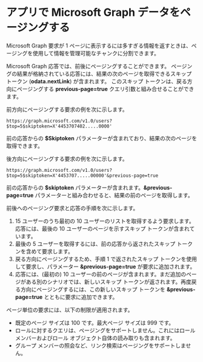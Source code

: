 
# アプリで Microsoft Graph データをページングする 
 
Microsoft Graph 要求が 1 ページに表示するには多すぎる情報を返すときは、ページングを使用して情報を管理可能なチャンクに分割できます。 

Microsoft Graph 応答では、前後にページングすることができます。 ページングの結果が格納されている応答には、結果の次のページを取得できるスキップ トークン (**odata.nextLink**) が含まれます。 このスキップ トークンは、戻る方向にページングする **previous-page=true** クエリ引数と組み合せることができます。

前方向にページングする要求の例を次に示します。

```
https://graph.microsoft.com/v1.0/users?$top=5$skiptoken=X'4453707402.....0000'
```
前の応答からの **$Skiptoken** パラメーターが含まれており、結果の次のページを取得できます。

後方向にページングする要求の例を次に示します。

```
https://graph.microsoft.com/v1.0/users?$top=5$skiptoken=X'4453707.....00000'&previous-page=true
```
前の応答からの **$skiptoken** パラメーターが含まれます。**&previous-page=true** パラメーターと組み合わせると、結果の前のページを取得します。

前後へのページング要求と応答の手順を次に示します。

1. 15 ユーザーのうち最初の 10 ユーザーのリストを取得するよう要求します。応答には、最後の 10 ユーザーのページを示すスキップ トークンが含まれています。
2. 最後の 5 ユーザーを取得するには、前の応答から返されたスキップ トークンを含めて要求します。
3. 戻る方向にページングするため、手順 1 で返されたスキップ トークンを使用して要求し、パラメーター **&previous-page=true** が要求に追加されます。
4. 応答には、(最初の) 10 ユーザーの前のページが含まれます。まだ追加のページがある別のシナリオでは、新しいスキップ トークンが返されます。再度戻る方向にページングするには、この新しいスキップ トークンを **&previous-page=true** とともに要求に追加できます。

ページ単位の要求には、以下の制限が適用されます。

- 既定のページ サイズは 100 です。最大ページ サイズは 999 です。
- ロールに対するクエリは、ページングをサポートしません。これにはロール メンバーおよびロール オブジェクト自体の読み取りも含まれます。
- グループ メンバーの照会など、リンク検索はページングをサポートしません。
